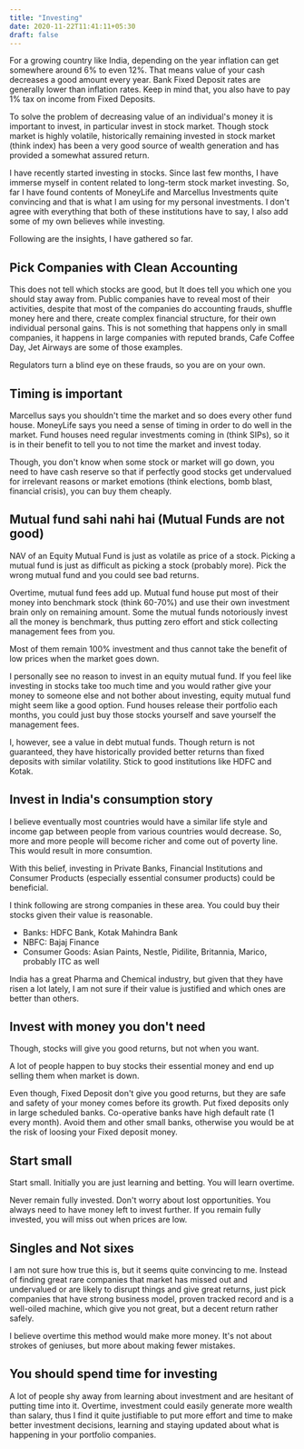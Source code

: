 ```yaml
---
title: "Investing"
date: 2020-11-22T11:41:11+05:30
draft: false
---
```


For a growing country like India, depending on the year inflation can get somewhere around 6% to even 12%. That means value of your cash decreases a good amount every year. Bank Fixed Deposit rates are generally lower than inflation rates. Keep in mind that, you also have to pay 1% tax on income from Fixed Deposits.

To solve the problem of decreasing value of an individual's money it is important to invest, in particular invest in stock market. Though stock market is highly volatile, historically remaining invested in stock market (think index) has been a very good source of wealth generation and has provided a somewhat assured return.

I have recently started investing in stocks. Since last few months, I have immerse myself in content related to long-term stock market investing. So, far I have found contents of MoneyLife and Marcellus Investments quite convincing and that is what I am using for my personal investments. I don't agree with everything that both of these institutions have to say, I also add some of my own believes while investing.

Following are the insights, I have gathered so far.

## Pick Companies with Clean Accounting
This does not tell which stocks are good, but It does tell you which one you should stay away from. Public companies have to reveal most of their activities, despite that most of the companies do accounting frauds, shuffle money here and there, create complex financial structure, for their own individual personal gains. This is not something that happens only in small companies, it happens in large companies with reputed brands, Cafe Coffee Day, Jet Airways are some of those examples.

Regulators turn a blind eye on these frauds, so you are on your own.

## Timing is important
Marcellus says you shouldn't time the market and so does every other fund house. MoneyLife says you need a sense of timing in order to do well in the market.
Fund houses need regular investments coming in (think SIPs), so it is in their benefit to tell you to not time the market and invest today.

Though, you don't know when some stock or market will go down, you need to have cash reserve so that if perfectly good stocks get undervalued for irrelevant reasons or market emotions (think elections, bomb blast, financial crisis), you can buy them cheaply.

## Mutual fund sahi nahi hai (Mutual Funds are not good)
NAV of an Equity Mutual Fund is just as volatile as price of a stock. Picking a mutual fund is just as difficult as picking a stock (probably more). Pick the wrong mutual fund and you could see bad returns.

Overtime, mutual fund fees add up. Mutual fund house put most of their money into benchmark stock (think 60-70%) and use their own investment brain only on remaining amount. Some the mutual funds notoriously invest all the money is benchmark, thus putting zero effort and stick collecting management fees from you.

Most of them remain 100% investment and thus cannot take the benefit of low prices when the market goes down.

I personally see no reason to invest in an equity mutual fund. 
If you feel like investing in stocks take too much time and you would rather give your money to someone else and not bother about investing, equity mutual fund might seem like a good option. Fund houses release their portfolio each months, you could just buy those stocks yourself and save yourself the management fees.

I, however, see a value in debt mutual funds. Though return is not guaranteed, they have historically provided better returns than fixed deposits with similar volatility. Stick to good institutions like HDFC and Kotak.

## Invest in India's consumption story
I believe eventually most countries would have a similar life style and income gap between people from various countries would decrease. So, more and more people will become richer and come out of poverty line. This would result in more consumtion.

With this belief, investing in Private Banks, Financial Institutions and Consumer Products (especially essential consumer products) could be beneficial.

I think following are strong companies in these area. You could buy their stocks given their value is reasonable.
- Banks: HDFC Bank, Kotak Mahindra Bank
- NBFC: Bajaj Finance
- Consumer Goods: Asian Paints, Nestle, Pidilite, Britannia, Marico, probably ITC as well

India has a great Pharma and Chemical industry, but given that they have risen a lot lately, I am not sure if their value is justified and which ones are better than others.

## Invest with money you don't need
Though, stocks will give you good returns, but not when you want.

A lot of people happen to buy stocks their essential money and end up selling them when market is down. 

Even though, Fixed Deposit don't give you good returns, but they are safe and safety of your money comes before its growth. Put fixed deposits only in large scheduled banks. Co-operative banks have high default rate (1 every month). Avoid them and other small banks, otherwise you would be at the risk of loosing your Fixed deposit money.

## Start small
Start small. Initially you are just learning and betting. You will learn overtime. 

Never remain fully invested. Don't worry about lost opportunities. You always need to have money left to invest further. If you remain fully invested, you will miss out when prices are low.

## Singles and Not sixes
I am not sure how true this is, but it seems quite convincing to me.
Instead of finding great rare companies that market has missed out and undervalued or are likely to disrupt things and give great returns, just pick companies that have strong business model, proven tracked record and is a well-oiled machine, which give you not great, but a decent return rather safely.

I believe overtime this method would make more money. It's not about strokes of geniuses, but more about making fewer mistakes.

## You should spend time for investing
A lot of people shy away from learning about investment and are hesitant of putting time into it.
Overtime, investment could easily generate more wealth than salary, thus I find it quite justifiable to put more effort and time to make better investment decisions, learning and staying updated about what is happening in your portfolio companies.
